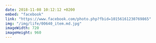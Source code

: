 ```yaml
---
date: 2018-11-08 10:12:12 +0200
embed: "facebook"
link: "https://www.facebook.com/photo.php?fbid=10156161230769865"
img: "/img/life/00640_item.md.jpg"
imageWidth: 720
imageHeight: 960
---
```

